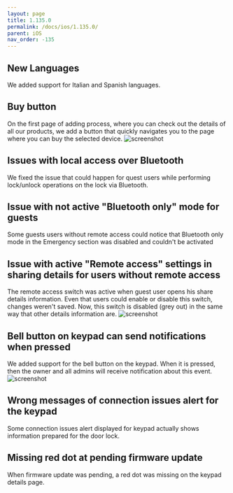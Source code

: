 ```yaml
---
layout: page
title: 1.135.0
permalink: /docs/ios/1.135.0/
parent: iOS
nav_order: -135
---
```


## New Languages
We added support for Italian and Spanish languages.

## Buy button
On the first page of adding process, where you can check out the details of all our products, we add a button that quickly navigates you to the page where you can buy the selected device.
![screenshot](/tedee-release-notes/docs/ios/assets/1.135.0-buy-button.png)

## Issues with local access over Bluetooth
We fixed the issue that could happen for quest users while performing lock/unlock operations on the lock via Bluetooth.

## Issue with not active "Bluetooth only" mode for guests
Some guests users without remote access could notice that Bluetooth only mode in the Emergency section was disabled and couldn't be activated

## Issue with active "Remote access" settings in sharing details for users without remote access
The remote access switch was active when guest user opens his share details information. Even that users could enable or disable this switch, changes weren't saved. Now, this switch is disabled (grey out) in the same way that other details information are.
![screenshot](/tedee-release-notes/docs/ios/assets/1.135.0-share-details-remote-access.png)

## Bell button on keypad can send notifications when pressed
We added support for the bell button on the keypad. When it is pressed, then the owner and all admins will receive notification about this event.
![screenshot](/tedee-release-notes/docs/ios/assets/1.135.0-bell-button.png)

## Wrong messages of connection issues alert for the keypad
Some connection issues alert displayed for keypad actually shows information prepared for the door lock.

## Missing red dot at pending firmware update
When firmware update was pending, a red dot was missing on the keypad details page.